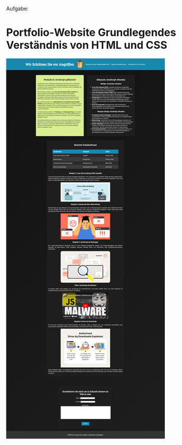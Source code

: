 Aufgabe:

# Portfolio-Website Grundlegendes Verständnis von HTML und CSS
![Webseite Screenshot](https://raw.githubusercontent.com/jk2025jk/neustarter/refs/heads/main/Portfolio/do_not_open_this_website.png)
